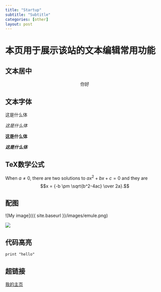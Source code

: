 ```yaml
---
title: "Startup"
subtitle: "Subtitle"
categories: [other]
layout: post
---
```


# 本页用于展示该站的文本编辑常用功能

## 文本居中

<center>你好</center>

## 文本字体

这是什么体

*这是什么体*

**这是什么体**

***这是什么体***


## TeX数学公式

When $a \ne 0$, there are two solutions to $ax^2 + bx + c = 0$ and they are
$$x = {-b \pm \sqrt{b^2-4ac} \over 2a}.$$

## 配图

![My image]({{ site.baseurl }}/images/emule.png)

![]({{site.baseurl}}/images/rudolf.jpeg)


## 代码高亮

```
print "hello"
```

## 超链接

[我的主页](https://lucky521.github.io/)



<!--
这里是注释区

配上代码
```
print "hello"
```

***Stronger***

{% highlight python %}
print "hello, Lucky!"
{% endhighlight %}


配上图片：先把图片命名放在images目录下。然后像下面引用图片
![My image]({{ site.baseurl }}/images/emule.png)


配上链接
My Github is [here][mygithub].
[mygithub]: https://github.com/lucky521


配上公式


-->
